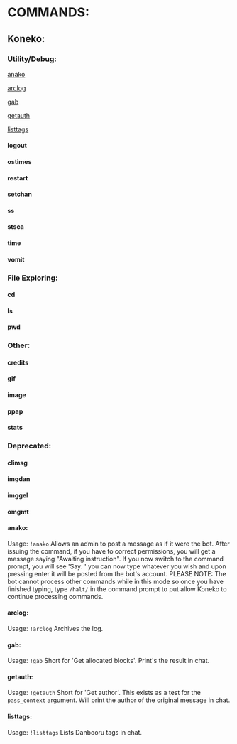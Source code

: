 # COMMANDS:

## Koneko:

### Utility/Debug:

[anako](#anako)

[arclog](#arclog)

[gab](#gab)

[getauth](#getauth)

[listtags](#listtags)

#### logout
#### ostimes
#### restart
#### setchan
#### ss
#### stsca
#### time
#### vomit

### File Exploring:

#### cd
#### ls
#### pwd

### Other:
#### credits
#### gif
#### image
#### ppap
#### stats

### Deprecated:
#### climsg
#### imgdan
#### imggel
#### omgmt






#### anako:
Usage: ```!anako```
Allows an admin to post a message as if it were the bot. After issuing the command, if you have to correct permissions, you will get a message saying "Awaiting instruction". If you now switch to the command prompt, you will see 'Say: ' you can now type whatever you wish and upon pressing enter it will be posted from the bot's account. PLEASE NOTE: The bot cannot process other commands while in this mode so once you have finished typing, type ```/halt/``` in the command prompt to put allow Koneko to continue processing commands.

#### arclog:
Usage: ```!arclog```
Archives the log.

#### gab:
Usage: ```!gab```
Short for 'Get allocated blocks'. Print's the result in chat.

#### getauth:
Usage: ```!getauth```
Short for 'Get author'. This exists as a test for the ```pass_context``` argument. Will print the author of the original message in chat.

#### listtags:
Usage: ```!listtags```
Lists Danbooru tags in chat.
